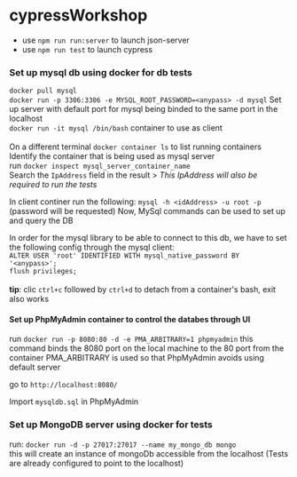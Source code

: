 # cypressWorkshop

- use `npm run run:server` to launch json-server
- use `npm run test` to launch cypress

### Set up mysql db using docker for db tests

`docker pull mysql`\
`docker run -p 3306:3306 -e MYSQL_ROOT_PASSWORD=<anypass> -d mysql` Set up server with default port for mysql being binded to the same port in the localhost\
`docker run -it mysql /bin/bash` container to use as client\
\
On a different terminal `docker container ls` to list running containers\
Identify the container that is being used as mysql server\
run `docker inspect mysql_server_container_name`\
Search the `IpAddress` field in the result > *This IpAddress will also be required to run the tests*

In client continer run the following:
`mysql -h <idAddress> -u root -p` (password will be requested)
Now, MySql commands can be used to set up and query the DB

In order for the mysql library to be able to connect to this db, we have to set the following config through the mysql client:\
`ALTER USER 'root' IDENTIFIED WITH mysql_native_password BY '<anypass>';`\
`flush privileges;`\
\
**tip**: clic `ctrl+c` followed by `ctrl+d` to detach from a container's bash, exit also works

#### Set up PhpMyAdmin container to control the databes through UI

run `docker run -p 8080:80 -d -e PMA_ARBITRARY=1 phpmyadmin`
this command binds the 8080 port on the local machine to the 80 port from the container
PMA_ARBITRARY is used so that PhpMyAdmin avoids using default server

go to `http://localhost:8080/`

Import `mysqldb.sql` in PhpMyAdmin

### Set up MongoDB server using docker for tests

run: `docker run -d -p 27017:27017 --name my_mongo_db mongo`\
this will create an instance of mongoDb accessible from the localhost (Tests are already configured to point to the localhost)



